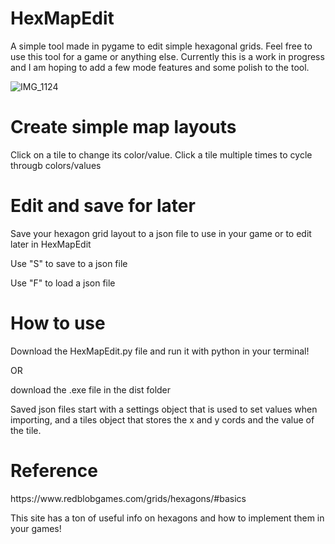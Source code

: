 <h1>HexMapEdit</h1>

A simple tool made in pygame to edit simple hexagonal grids. Feel free to use this tool for a game or anything else. Currently this is a work in progress and I am hoping to add a few mode features and some polish to the tool.



![IMG_1124](https://github.com/user-attachments/assets/13edd42b-c44c-4f61-8631-b4bee6cef5f7)

<h1>Create simple map layouts</h1>

Click on a tile to change its color/value. Click a tile multiple times to cycle througb colors/values

<h1>Edit and save for later</h1>

Save your hexagon grid layout to a json file to use in your game or to edit later in HexMapEdit

Use "S" to save to a json file

Use "F" to load a json file


<h1>How to use</h1>

Download the HexMapEdit.py file and run it with python in your terminal!


OR 


download the .exe file in the dist folder



Saved json files start with a settings object that is used to set values when importing, and a tiles object that stores the x and y cords and the value of the tile.


<h1>Reference</h1>
https://www.redblobgames.com/grids/hexagons/#basics


This site has a ton of useful info on hexagons and how to implement them in your games!

